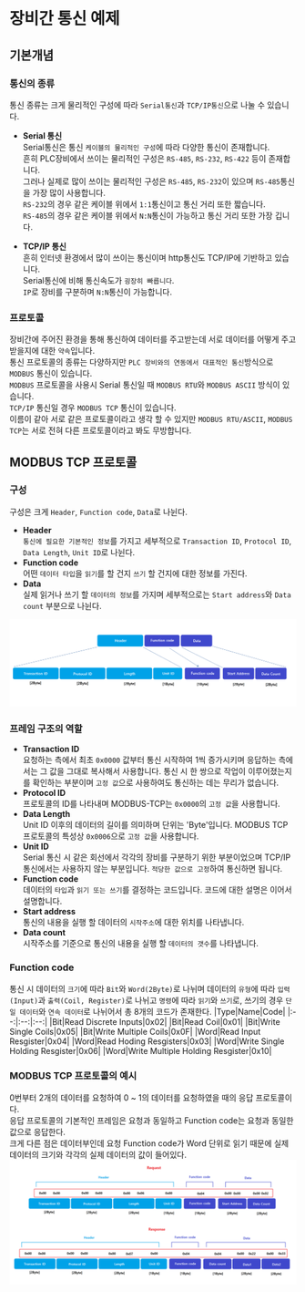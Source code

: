 # 장비간 통신 예제

## 기본개념

### 통신의 종류
통신 종류는 크게 물리적인 구성에 따라 `Serial통신`과 `TCP/IP통신`으로 나눌 수 있습니다.
 
* **Serial 통신**  
Serial통신은 통신 `케이블의 물리적인 구성`에 따라 다양한 통신이 존재합니다.  
흔히 PLC장비에서 쓰이는 물리적인 구성은 `RS-485`, `RS-232`, `RS-422` 등이 존재합니다.  
그러나 실제로 많이 쓰이는 물리적인 구성은 `RS-485`, `RS-232`이 있으며 `RS-485`통신을 가장 많이 사용합니다.  
`RS-232`의 경우 같은 케이블 위에서 `1:1`통신이고 통신 거리 또한 짧습니다.  
`RS-485`의 경우 같은 케이블 위에서 `N:N`통신이 가능하고 통신 거리 또한 가장 깁니다.

* **TCP/IP 통신**  
흔히 인터넷 환경에서 많이 쓰이는 통신이며 http통신도 TCP/IP에 기반하고 있습니다.  
Serial통신에 비해 통신속도가 `굉장히 빠릅니다`.  
`IP`로 장비를 구분하며 `N:N`통신이 가능합니다.

### 프로토콜
장비간에 주어진 환경을 통해 통신하여 데이터를 주고받는데 서로 데이터를 어떻게 주고받을지에 대한 `약속`입니다.  
통신 프로토콜의 종류는 다양하지만 `PLC 장비와의 연동에서 대표적인 통신`방식으로 `MODBUS` 통신이 있습니다.  
`MODBUS` 프로토콜을 사용시 Serial 통신일 때 `MODBUS RTU`와 `MODBUS ASCII` 방식이 있습니다.  
`TCP/IP` 통신일 경우 `MODBUS TCP` 통신이 있습니다.  
이름이 같아 서로 같은 프로토콜이라고 생각 할 수 있지만 `MODBUS RTU/ASCII`, `MODBUS TCP`는 서로 전혀 다른 프로토콜이라고 봐도 무방합니다.

## MODBUS TCP 프로토콜

### 구성
구성은 크게 `Header`, `Function code`, `Data`로 나뉜다.
* **Header**  
`통신에 필요한 기본적인 정보`를 가지고 세부적으로 `Transaction ID`, `Protocol ID`, `Data Length`, `Unit ID`로 나뉜다.
* **Function code**  
어떤 `데이터 타입`을 `읽기`를 할 건지 `쓰기` 할 건지에 대한 정보를 가진다.
* **Data**  
실제 읽거나 쓰기 할 `데이터의 정보`를 가지며 세부적으로는 `Start address`와 `Data count` 부분으로 나뉜다.


![MODBUS TCP 구성](./img/modbus_tcp.png)

### 프레임 구조의 역할
* **Transaction ID**  
요청하는 측에서 최초 `0x0000` 값부터 통신 시작하여 1씩 증가시키며 응답하는 측에서는 그 값을 그대로 복사해서 사용합니다. 통신 시 한 쌍으로 작업이 이루어졌는지를 확인하는 부분이며 `고정 값`으로 사용하여도 통신하는 데는 무리가 없습니다.
* **Protocol ID**  
프로토콜의 ID를 나타내며 MODBUS-TCP는 `0x0000`의 `고정 값`을 사용합니다.
* **Data Length**  
Unit ID 이후의 데이터의 길이를 의미하며 단위는 'Byte'입니다. MODBUS TCP 프로토콜의 특성상 `0x0006`으로 `고정 값`을 사용합니다.
* **Unit ID**  
Serial 통신 시 같은 회선에서 각각의 장비를 구분하기 위한 부분이었으며 TCP/IP통신에서는 사용하지 않는 부분입니다. `적당한 값으로 고정`하여 통신하면 됩니다.
* **Function code**  
데이터의 `타입`과 `읽기 또는 쓰기`를 결정하는 코드입니다. 코드에 대한 설명은 이어서 설명합니다.
* **Start address**  
통신의 내용을 실행 할 데이터의 `시작주소`에 대한 위치를 나타냅니다.
* **Data count**  
시작주소를 기준으로 통신의 내용을 실행 할 `데이터의 갯수`를 나타냅니다.

### Function code
통신 시 데이터의 `크기`에 따라 `Bit`와 `Word(2Byte)`로 나뉘며 데이터의 `유형`에 따라 `입력(Input)`과 `출력(Coil, Register)`로 나뉘고 `명령`에 따라 `읽기`와 `쓰기`로, 쓰기의 경우 `단일 데이터`와 `연속 데이터`로 나뉘어서 총 8개의 코드가 존재한다.
|Type|Name|Code|
|:--:|:--:|:--:|
|Bit|Read Discrete Inputs|0x02|
|Bit|Read Coil|0x01|
|Bit|Write Single Coils|0x05|
|Bit|Write Multiple Coils|0x0F|
|Word|Read Input Resgister|0x04|
|Word|Read Hoding Resgisters|0x03|
|Word|Write Single Holding Resgister|0x06|
|Word|Write Multiple Holding Resgister|0x10|

### MODBUS TCP 프로토콜의 예시
0번부터 2개의 데이터를 요청하여 0 ~ 1의 데이터를 요청하였을 때의 응답 프로토콜이다.  
응답 프로토콜의 기본적인 프레임은 요청과 동일하고 Function code는 요청과 동일한 값으로 응답한다.  
크게 다른 점은 데이터부인데 요청 Function code가 Word 단위로 읽기 때문에 실제 데이터의 크기와 각각의 실제 데이터의 값이 들어있다.
![MODBUS TCP 예시](./img/modbus_tcp_example.png)